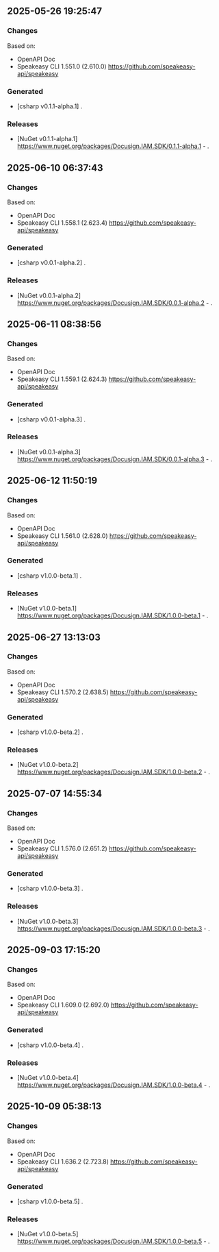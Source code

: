 

## 2025-05-26 19:25:47
### Changes
Based on:
- OpenAPI Doc  
- Speakeasy CLI 1.551.0 (2.610.0) https://github.com/speakeasy-api/speakeasy
### Generated
- [csharp v0.1.1-alpha.1] .
### Releases
- [NuGet v0.1.1-alpha.1] https://www.nuget.org/packages/Docusign.IAM.SDK/0.1.1-alpha.1 - .

## 2025-06-10 06:37:43
### Changes
Based on:
- OpenAPI Doc  
- Speakeasy CLI 1.558.1 (2.623.4) https://github.com/speakeasy-api/speakeasy
### Generated
- [csharp v0.0.1-alpha.2] .
### Releases
- [NuGet v0.0.1-alpha.2] https://www.nuget.org/packages/Docusign.IAM.SDK/0.0.1-alpha.2 - .


## 2025-06-11 08:38:56
### Changes
Based on:
- OpenAPI Doc  
- Speakeasy CLI 1.559.1 (2.624.3) https://github.com/speakeasy-api/speakeasy
### Generated
- [csharp v0.0.1-alpha.3] .
### Releases
- [NuGet v0.0.1-alpha.3] https://www.nuget.org/packages/Docusign.IAM.SDK/0.0.1-alpha.3 - .

## 2025-06-12 11:50:19
### Changes
Based on:
- OpenAPI Doc  
- Speakeasy CLI 1.561.0 (2.628.0) https://github.com/speakeasy-api/speakeasy
### Generated
- [csharp v1.0.0-beta.1] .
### Releases
- [NuGet v1.0.0-beta.1] https://www.nuget.org/packages/Docusign.IAM.SDK/1.0.0-beta.1 - .

## 2025-06-27 13:13:03
### Changes
Based on:
- OpenAPI Doc  
- Speakeasy CLI 1.570.2 (2.638.5) https://github.com/speakeasy-api/speakeasy
### Generated
- [csharp v1.0.0-beta.2] .
### Releases
- [NuGet v1.0.0-beta.2] https://www.nuget.org/packages/Docusign.IAM.SDK/1.0.0-beta.2 - .


## 2025-07-07 14:55:34
### Changes
Based on:
- OpenAPI Doc  
- Speakeasy CLI 1.576.0 (2.651.2) https://github.com/speakeasy-api/speakeasy
### Generated
- [csharp v1.0.0-beta.3] .
### Releases
- [NuGet v1.0.0-beta.3] https://www.nuget.org/packages/Docusign.IAM.SDK/1.0.0-beta.3 - .

## 2025-09-03 17:15:20
### Changes
Based on:
- OpenAPI Doc  
- Speakeasy CLI 1.609.0 (2.692.0) https://github.com/speakeasy-api/speakeasy
### Generated
- [csharp v1.0.0-beta.4] .
### Releases
- [NuGet v1.0.0-beta.4] https://www.nuget.org/packages/Docusign.IAM.SDK/1.0.0-beta.4 - .

## 2025-10-09 05:38:13
### Changes
Based on:
- OpenAPI Doc  
- Speakeasy CLI 1.636.2 (2.723.8) https://github.com/speakeasy-api/speakeasy
### Generated
- [csharp v1.0.0-beta.5] .
### Releases
- [NuGet v1.0.0-beta.5] https://www.nuget.org/packages/Docusign.IAM.SDK/1.0.0-beta.5 - .
